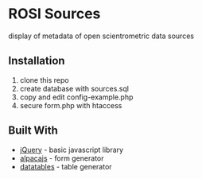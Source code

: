 # ROSI Sources

display of metadata of open scientrometric data sources

## Installation

1. clone this repo
2. create database with sources.sql
3. copy and edit config-example.php
4. secure form.php with htaccess

## Built With

* [jQuery](https://jquery.com/) - basic javascript library
* [alpacajs](http://alpacajs.org) - form generator
* [datatables](https://www.datatables.net/) - table generator
